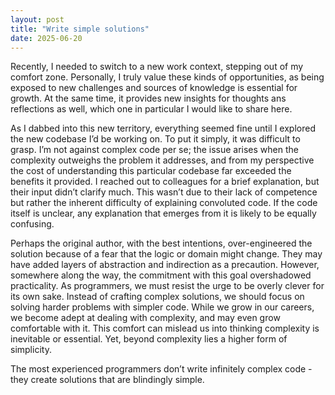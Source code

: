 ```yaml
---
layout: post
title: "Write simple solutions"
date: 2025-06-20
---
```


Recently, I needed to switch to a new work context, stepping out of my comfort zone. Personally, I truly value these kinds of opportunities, as being exposed to new challenges and sources of knowledge is essential for growth. At the same time, it provides new insights for thoughts ans reflections as well, which one in particular I would like to share here.

As I dabbed into this new territory, everything seemed fine until I explored the new codebase I’d be working on. To put it simply, it was difficult to grasp. I’m not against complex code per se; the issue arises when the complexity outweighs the problem it addresses, and from my perspective the cost of understanding this particular codebase far exceeded the benefits it provided. I reached out to colleagues for a brief explanation, but their input didn’t clarify much. This wasn’t due to their lack of competence but rather the inherent difficulty of explaining convoluted code. If the code itself is unclear, any explanation that emerges from it is likely to be equally confusing.

Perhaps the original author, with the best intentions, over-engineered the solution because of a fear that the logic or domain might change. They may have added layers of abstraction and indirection as a precaution. However, somewhere along the way, the commitment with this goal overshadowed practicality. As programmers, we must resist the urge to be overly clever for its own sake. Instead of crafting complex solutions, we should focus on solving harder problems with simpler code. While we grow in our careers, we become adept at dealing with complexity, and may even grow comfortable with it. This comfort can mislead us into thinking complexity is inevitable or essential. Yet, beyond complexity lies a higher form of simplicity.

The most experienced programmers don’t write infinitely complex code - they create solutions that are blindingly simple.
